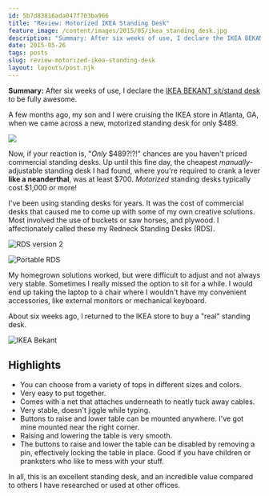 ```yaml
---
id: 5b7d83816ada047f703ba966
title: "Review: Motorized IKEA Standing Desk"
feature_image: /content/images/2015/05/ikea_standing_desk.jpg
description: "Summary: After six weeks of use, I declare the IKEA BEKANT sit/stand desk to be fully awesome."
date: 2015-05-26
tags: posts
slug: review-motorized-ikea-standing-desk
layout: layouts/post.njk
---
```


**Summary:** After six weeks of use, I declare the [IKEA BEKANT sit/stand desk](http://www.ikea.com/us/en/catalog/products/S49022524/) to be fully awesome.

A few months ago, my son and I were cruising the IKEA store in Atlanta, GA, when we came across a new, motorized standing desk for only $489.

![](/content/images/2015/05/christian_ikea_standing_desk.jpg)

Now, if your reaction is, "_Only_ $489?!?!" chances are you haven't priced commercial standing desks. Up until this fine day, the cheapest _manually_\-adjustable standing desk I had found, where you're required to crank a lever **like a neanderthal**, was at least $700. _Motorized_ standing desks typically cost $1,000 or more!

I've been using standing desks for years. It was the cost of commercial desks that caused me to come up with some of my own creative solutions. Most involved the use of buckets or saw horses, and plywood. I affectionately called these my Redneck Standing Desks (RDS).

![RDS version 2](/content/images/2015/05/rds-version2.jpg)

![Portable RDS](/content/images/2015/05/portable-rds.jpg)

My homegrown solutions worked, but were difficult to adjust and not always very stable. Sometimes I really missed the option to sit for a while. I would end up taking the laptop to a chair where I wouldn't have my convenient accessories, like external monitors or mechanical keyboard.

About six weeks ago, I returned to the IKEA store to buy a "real" standing desk.

![IKEA Bekant](/content/images/2015/05/ikea_standing_desk.jpg)

## Highlights

* You can choose from a variety of tops in different sizes and colors.
* Very easy to put together.
* Comes with a net that attaches underneath to neatly tuck away cables.
* Very stable, doesn't jiggle while typing.
* Buttons to raise and lower table can be mounted anywhere. I've got mine mounted near the right corner.
* Raising and lowering the table is very smooth.
* The buttons to raise and lower the table can be disabled by removing a pin, effectively locking the table in place. Good if you have children or pranksters who like to mess with your stuff.

In all, this is an excellent standing desk, and an incredible value compared to others I have researched or used at other offices.
